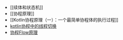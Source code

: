 - [[续体和状态机]]
- [[协程原理]]
- [[Kotlin协程原理（一）：一个最简单协程体的执行过程]]
- [kotlin协程中的线程切换](https://juejin.cn/post/7195156647772667962)
- [协程Flow原理]()